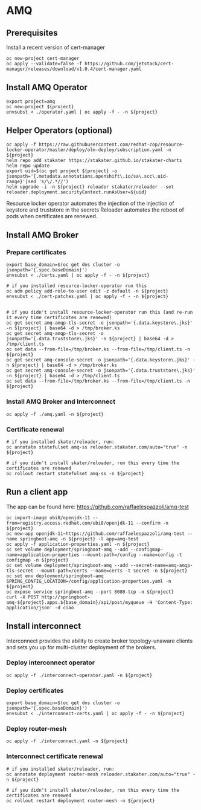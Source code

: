 # AMQ

## Prerequisites

Install a recent version of cert-manager

```shell
oc new-project cert-manager
oc apply --validate=false -f https://github.com/jetstack/cert-manager/releases/download/v1.0.4/cert-manager.yaml
```

## Install AMQ Operator

```shell
export project=amq
oc new-project ${project}
envsubst < ./operator.yaml | oc apply -f - -n ${project}
```

## Helper Operators (optional)

```shell
oc apply -f https://raw.githubusercontent.com/redhat-cop/resource-locker-operator/master/deploy/olm-deploy/subscription.yaml -n ${project}
helm repo add stakater https://stakater.github.io/stakater-charts
helm repo update
export uid=$(oc get project ${project} -o jsonpath='{.metadata.annotations.openshift\.io/sa\.scc\.uid-range}'|sed 's/\/.*//')
helm upgrade -i -n ${project} reloader stakater/reloader --set reloader.deployment.securityContext.runAsUser=${uid}
```

Resource locker operator automates the injection of the injection of keystore and truststore in the secrets
Reloader automates the reboot of pods when certificates are renewed.

## Install AMQ Broker

### Prepare certificates

```shell
export base_domain=$(oc get dns cluster -o jsonpath='{.spec.baseDomain}')
envsubst < ./certs.yaml | oc apply -f - -n ${project}

# if you installed resource-locker-operator run this
oc adm policy add-role-to-user edit -z default -n ${project}
envsubst < ./cert-patches.yaml | oc apply -f - -n ${project}


# if you didn't install resource-locker-operator run this (and re-run it every time certificates are renewed)
oc get secret amq-amqp-tls-secret -o jsonpath='{.data.keystore\.jks}' -n ${project} | base64 -d > /tmp/broker.ks
oc get secret amq-amqp-tls-secret -o jsonpath='{.data.truststore\.jks}' -n ${project} | base64 -d > /tmp/client.ts
oc set data --from-file=/tmp/broker.ks --from-file=/tmp/client.ts -n ${project}
oc get secret amq-console-secret -o jsonpath='{.data.keystore\.jks}' -n ${project} | base64 -d > /tmp/broker.ks
oc get secret amq-console-secret -o jsonpath='{.data.truststore\.jks}' -n ${project} | base64 -d > /tmp/client.ts
oc set data --from-file=/tmp/broker.ks --from-file=/tmp/client.ts -n ${project}
```



### Install AMQ Broker and Interconnect

```shell
oc apply -f ./amq.yaml -n ${project}
```

### Certificate renewal

```shell
# if you installed skater/reloader, run:
oc annotate statefulset amq-ss reloader.stakater.com/auto="true" -n ${project}

# if you didn't install skater/reloader, run this every time the certificates are renewed
oc rollout restart statefulset amq-ss -n ${project}
```

## Run a client app

The app can be found here: https://github.com/raffaelespazzoli/amq-test

```shell
oc import-image ubi8/openjdk-11 --from=registry.access.redhat.com/ubi8/openjdk-11 --confirm -n ${project}
oc new-app openjdk-11~https://github.com/raffaelespazzoli/amq-test --name springboot-amq -n ${project} -l app=amq-test
oc apply -f application-properties.yaml -n ${project}
oc set volume deployment/springboot-amq --add --configmap-name=application-properties --mount-path=/config --name=config -t configmap -n ${project}
oc set volume deployment/springboot-amq --add --secret-name=amq-amqp-tls-secret --mount-path=/certs --name=certs -t secret -n ${project}
oc set env deployment/springboot-amq SPRING_CONFIG_LOCATION=/config/application-properties.yaml -n ${project}
oc expose service springboot-amq --port 8080-tcp -n ${project}
curl -X POST http://springboot-amq-${project}.apps.${base_domain}/api/post/myqueue -H 'Content-Type: application/json' -d ciao
```

## Install interconnect

Interconnect provides the ability to create broker topology-unaware clients and sets you up for multi-cluster deployment of the brokers.

### Deploy interconnect operator

```shell
oc apply -f ./interconnect-operator.yaml -n ${project}
```

### Deploy certificates

```shell
export base_domain=$(oc get dns cluster -o jsonpath='{.spec.baseDomain}')
envsubst < ./interconnect-certs.yaml | oc apply -f - -n ${project}
```

### Deploy router-mesh

```shell
oc apply -f ./interconnect.yaml -n ${project}
```

### Interconnect certificate renewal

```shell
# if you installed skater/reloader, run:
oc annotate deployment router-mesh reloader.stakater.com/auto="true" -n ${project}

# if you didn't install skater/reloader, run this every time the certificates are renewed
oc rollout restart deployment router-mesh -n ${project}
```
